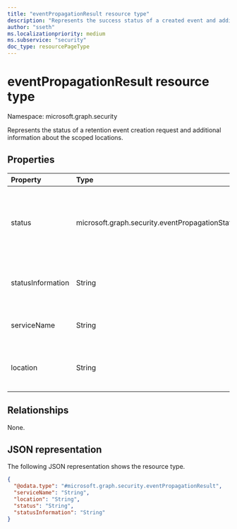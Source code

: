 ```yaml
---
title: "eventPropagationResult resource type"
description: "Represents the success status of a created event and additional information about the scoped locations."
author: "sseth"
ms.localizationpriority: medium
ms.subservice: "security"
doc_type: resourcePageType
---
```


# eventPropagationResult resource type

Namespace: microsoft.graph.security

Represents the status of a retention event creation request and additional information about the scoped locations.

## Properties
|Property|Type|Description|
|:---|:---|:---|
|status|microsoft.graph.security.eventPropagationStatus|Indicates the status of the event creation request. The possible values are: `none`, `inProcessing`, `failed`, `success`, `unknownFutureValue`.|
|statusInformation|String|Additional information about the status of the event creation request.|
|serviceName|String|The name of the workload associated with the event.|
|location|String|The name of the specific location in the workload associated with the event.|


## Relationships
None.

## JSON representation
The following JSON representation shows the resource type.
<!-- {
  "blockType": "resource",
  "@odata.type": "microsoft.graph.security.eventPropagationResult"
}
-->
``` json
{
  "@odata.type": "#microsoft.graph.security.eventPropagationResult",
  "serviceName": "String",
  "location": "String",
  "status": "String",
  "statusInformation": "String"
}
```


